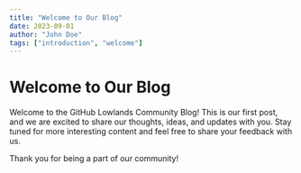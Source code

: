 ```yaml
---
title: "Welcome to Our Blog"
date: 2023-09-01
author: "John Doe"
tags: ["introduction", "welcome"]
---
```


# Welcome to Our Blog

Welcome to the GitHub Lowlands Community Blog! This is our first post, and we are excited to share our thoughts, ideas, and updates with you. Stay tuned for more interesting content and feel free to share your feedback with us.

Thank you for being a part of our community!
